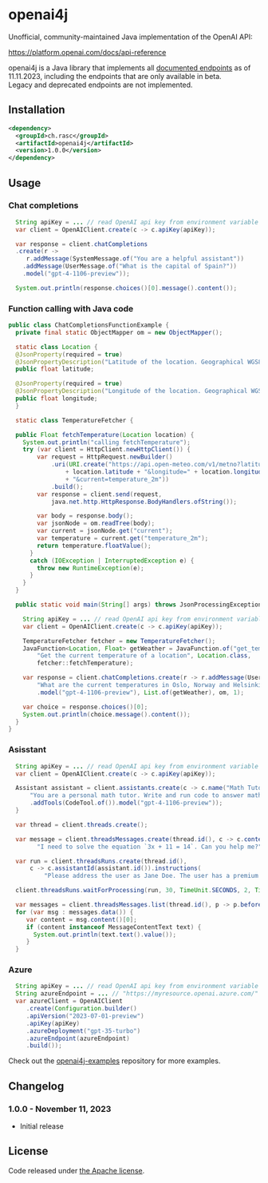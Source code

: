# openai4j

Unofficial, community-maintained Java implementation of the OpenAI API:

https://platform.openai.com/docs/api-reference

openai4j is a Java library that implements all  [documented endpoints](https://platform.openai.com/docs/api-reference) as of 11.11.2023, 
including the endpoints that are only available in beta.  
Legacy and deprecated endpoints are not implemented.

## Installation

```xml
<dependency>
  <groupId>ch.rasc</groupId>
  <artifactId>openai4j</artifactId>
  <version>1.0.0</version>
</dependency>
```


## Usage

### Chat completions
```java
  String apiKey = ... // read OpenAI api key from environment variable
  var client = OpenAIClient.create(c -> c.apiKey(apiKey));

  var response = client.chatCompletions
  .create(r -> 
     r.addMessage(SystemMessage.of("You are a helpful assistant"))
    .addMessage(UserMessage.of("What is the capital of Spain?"))
    .model("gpt-4-1106-preview"));

  System.out.println(response.choices()[0].message().content());
```

### Function calling with Java code

```java
public class ChatCompletionsFunctionExample {
  private final static ObjectMapper om = new ObjectMapper();

  static class Location {
  @JsonProperty(required = true)
  @JsonPropertyDescription("Latitude of the location. Geographical WGS84 coordinates")
  public float latitude;

  @JsonProperty(required = true)
  @JsonPropertyDescription("Longitude of the location. Geographical WGS84 coordinates")
  public float longitude;
  }

  static class TemperatureFetcher {

  public Float fetchTemperature(Location location) {
    System.out.println("calling fetchTemperature");
    try (var client = HttpClient.newHttpClient()) {
        var request = HttpRequest.newBuilder()
            .uri(URI.create("https://api.open-meteo.com/v1/metno?latitude="
                + location.latitude + "&longitude=" + location.longitude
                + "&current=temperature_2m"))
            .build();
        var response = client.send(request,
            java.net.http.HttpResponse.BodyHandlers.ofString());

        var body = response.body();
        var jsonNode = om.readTree(body);
        var current = jsonNode.get("current");
        var temperature = current.get("temperature_2m");
        return temperature.floatValue();
      }
      catch (IOException | InterruptedException e) {
        throw new RuntimeException(e);
      }
    }
  }

  public static void main(String[] args) throws JsonProcessingException {

    String apiKey = ... // read OpenAI api key from environment variable
    var client = OpenAIClient.create(c -> c.apiKey(apiKey));

    TemperatureFetcher fetcher = new TemperatureFetcher();
    JavaFunction<Location, Float> getWeather = JavaFunction.of("get_temperature",
        "Get the current temperature of a location", Location.class,
        fetcher::fetchTemperature);

    var response = client.chatCompletions.create(r -> r.addMessage(UserMessage.of(
        "What are the current temperatures in Oslo, Norway and Helsinki, Finland?"))
        .model("gpt-4-1106-preview"), List.of(getWeather), om, 1);

    var choice = response.choices()[0];
    System.out.println(choice.message().content());
  }
}
```


### Asisstant

```java
  String apiKey = ... // read OpenAI api key from environment variable
  var client = OpenAIClient.create(c -> c.apiKey(apiKey));

  Assistant assistant = client.assistants.create(c -> c.name("Math Tutor").instructions(
      "You are a personal math tutor. Write and run code to answer math questions.")
      .addTools(CodeTool.of()).model("gpt-4-1106-preview"));
  }

  var thread = client.threads.create();

  var message = client.threadsMessages.create(thread.id(), c -> c.content(
        "I need to solve the equation `3x + 11 = 14`. Can you help me?"));

  var run = client.threadsRuns.create(thread.id(),
      c -> c.assistantId(assistant.id()).instructions(
          "Please address the user as Jane Doe. The user has a premium account."));

  client.threadsRuns.waitForProcessing(run, 30, TimeUnit.SECONDS, 2, TimeUnit.MINUTES);

  var messages = client.threadsMessages.list(thread.id(), p -> p.before(message.id()));
  for (var msg : messages.data()) {
     var content = msg.content()[0];
     if (content instanceof MessageContentText text) {
       System.out.println(text.text().value());
     }
  }
```

### Azure

```java
  String apiKey = ... // read OpenAI api key from environment variable
  String azureEndpoint = ... // "https://myresource.openai.azure.com/"
  var azureClient = OpenAIClient
     .create(Configuration.builder()
     .apiVersion("2023-07-01-preview")
     .apiKey(apiKey)
     .azureDeployment("gpt-35-turbo")
     .azureEndpoint(azureEndpoint)
     .build());
```     

Check out the [openai4j-examples](https://github.com/ralscha/openai4j-examples) repository for more examples.

## Changelog

### 1.0.0 - November 11, 2023
  * Initial release



## License
Code released under [the Apache license](http://www.apache.org/licenses/).
